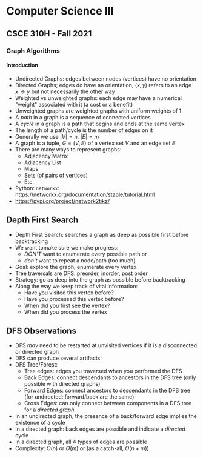 
# Computer Science III
## CSCE 310H - Fall 2021
### Graph Algorithms

#### Introduction

* Undirected Graphs: edges between nodes (vertices) have no orientation
* Directed Graphs; edges do have an orientation, $(x, y)$ refers to an edge $x \rightarrow y$ but not necessarily the other way
* Weighted vs unweighted graphs: each edge may have a numerical "weight" associated with it (a cost or a benefit)
* Unweighted graphs are weighted graphs with uniform weights of 1
* A *path* in a graph is a sequence of connected vertices
* A *cycle* in a graph is a path that begins and ends at the same vertex
* The length of a path/cycle is the number of edges on it
* Generally we use $|V| = n$, $|E| = m$
* A graph is a tuple, $G = (V,E)$ of a vertex set $V$ and an edge set $E$
* There are many ways to represent graphs:
  * Adjacency Matrix
  * Adjacency List
  * Maps
  * Sets (of pairs of vertices)
  * Etc.
* Python: `networkx`: https://networkx.org/documentation/stable/tutorial.html
* https://pypi.org/project/network2tikz/

## Depth First Search

* Depth First Search: searches a graph as deep as possible first before backtracking
* We want tomake sure we make progress:
  - *DON'T* want to enumerate every possible path or
  - *don't* want to repeat a node/path (too much)
* Goal: explore the graph, enumerate every vertex
* Tree traversals are DFS: preorder, inorder, post order
* Strategy: go as deep into the graph as possible before backtracking
* Along the way we keep track of vital information:
  * Have you visited this vertex before?
  * Have you processed this vertex before?
  * When did you first see the vertex?
  * When did you process the vertex

## DFS Observations

* DFS *may* need to be restarted at unvisited vertices if it is a disconnected or directed graph
* DFS can produce several artifacts:
* DFS Tree/Forest:
  * Tree edges: edges you traversed when you performed the DFS
  * Back Edges: connect descendants to ancestors in the DFS tree (only possible with directed graphs)
  * Forward Edges: connect ancestors to descendants in the DFS tree (for undirected: forward/back are the same)
  * Cross Edges: can only connect between components in a DFS tree for a *directed graph*
* In an undirected graph, the presence of a back/forward edge implies the existence of a cycle
* In a directed graph: back edges are possible and indicate a *directed* cycle
* In a directed graph, all 4 types of edges are possible
* Complexity: $O(n)$ or $O(m)$ or (as a catch-all, $O(n+m)$)



```text









```
